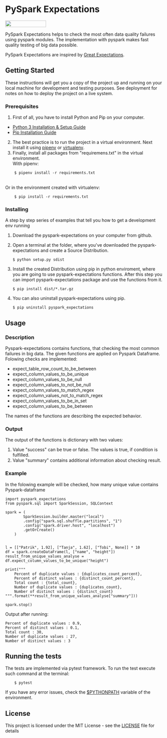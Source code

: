 # PySpark Expectations

[<img src="https://opensourcelogos.aws.dmtech.cloud/dmTECH_opensource_logo.svg" height="21" width="130">](https://www.dmtech.de/)

PySpark Expectations helps to check the most often data quality failures using pyspark modules. 
The implementation with pyspark makes fast quality testing of big data possible.

PySpark Expectations are inspired by [Great Expectations](https://github.com/great-expectations/great_expectations).

## Getting Started

These instructions will get you a copy of the project up and running on your local machine for development and testing purposes. See deployment for notes on how to deploy the project on a live system.

### Prerequisites

1. First of all, you have to install Python and Pip on your computer.
* [Python 3 Installation & Setup Guide](https://realpython.com/installing-python/)
* [Pip Installation Guide](https://pip.pypa.io/en/stable/installing/)
2. The best practice is to run the project in a virtual environment. Next install it using [pipenv](https://pipenv-fork.readthedocs.io/en/latest/) or [virtualenv](https://virtualenv.pypa.io/en/latest/).
3. Finally, install all packages from "requiremens.txt" in the virtual environment. 
<br/> With pipenv: 
```
    $ pipenv install -r requirements.txt
```
<br/> Or in the environment created with virtualenv: 
```
    $ pip install -r requirements.txt
```

### Installing

A step by step series of examples that tell you how to get a development env running

1. Download the pyspark-expectations on your computer from github.
2. Open a terminal at the folder, where you've downloaded the pyspark-expectations and create a Source Distribution.

    ```
    $ python setup.py sdist
    ```

3. Install the created Distribution using pip in python enviroment, where you are going to use pyspark-expectations functions. After this step you can import pyspark-expectations package and use the functions from it.

    ```
    $ pip install dist/*.tar.gz 
    ```

4. You can also uninstall pyspark-expectations using pip.

    ```
    $ pip uninstall pyspark_expectations
    ```

## Usage

### Description

Pyspark-expectations contains functions, that checking the most common failures in big data. 
The given functions are applied on Pyspark Dataframe. Folowing checks are implemented:
* expect_table_row_count_to_be_between
* expect_column_values_to_be_unique
* expect_column_values_to_be_null
* expect_column_values_to_not_be_null
* expect_column_values_to_match_regex
* expect_column_values_not_to_match_regex
* expect_column_values_to_be_in_set
* expect_column_values_to_be_between

The names of the functions are describing the expected behavior. 

### Output

The output of the functions is dictionary with two values:
1. Value "success" can be true or false. The values is true, if condition is fulfilled. 
2. Value "summary" contains additional information about checking result.

### Example

In the folowing example will be checked, how many unique value contains Pyspark-dataframe

```
import pyspark_expectations
from pyspark.sql import SparkSession, SQLContext

spark = (
        SparkSession.builder.master("local")
        .config("spark.sql.shuffle.partitions", "1")
        .config("spark.driver.host", "localhost")
        .getOrCreate()
    )


l = [["Patrik", 1.92], ["Tanja", 1.62], ["Tobi", None]] * 10
df = spark.createDataFrame(l, ["name", "height"])
result_from_unique_values_analyse = df.expect_column_values_to_be_unique("height")

print("""
    Percent of duplicate values : {duplicates_count_percent},
    Percent of distinct values : {distinct_count_percent},
    Total count : {total_count},
    Number of duplicate values : {duplicates_count},
    Number of distinct values : {distinct_count}
""".format(**result_from_unique_values_analyse["summary"]))

spark.stop()
```

Output after running:

```
Percent of duplicate values : 0.9,
Percent of distinct values : 0.1,
Total count : 30,
Number of duplicate values : 27,
Number of distinct values : 3
```

## Running the tests

The tests are implemented via pytest framework. 
To run the test execute such command at the terminal:
```
    $ pytest 
```
If you have any error issues, check the [$PYTHONPATH](https://bic-berkeley.github.io/psych-214-fall-2016/using_pythonpath.html) variable of the environment.

## License

This project is licensed under the MIT License - see the [LICENSE](LICENSE) file for details
